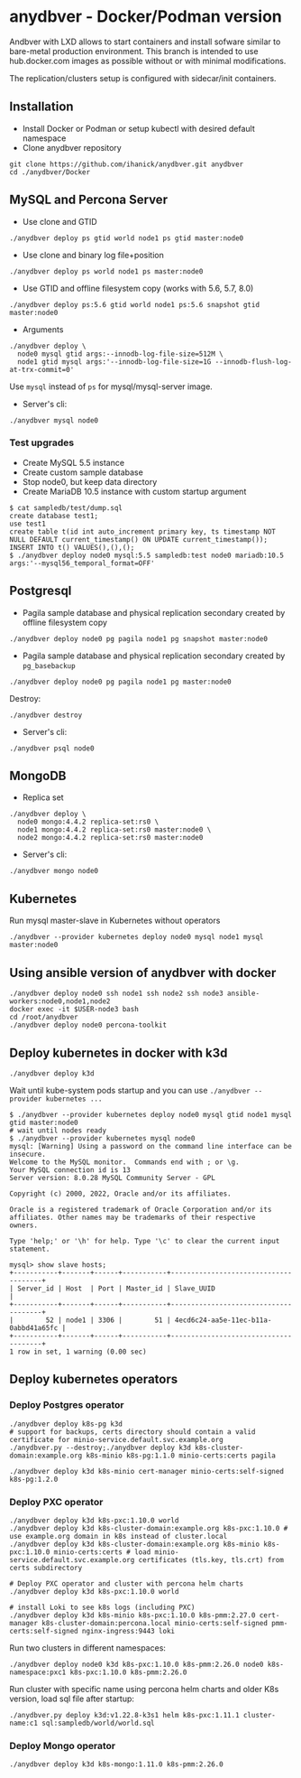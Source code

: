 # anydbver - Docker/Podman version

Andbver with LXD allows to start containers and install sofware similar to bare-metal production environment.
This branch is intended to use hub.docker.com images as possible without or with minimal modifications.

The replication/clusters setup is configured with sidecar/init containers.

## Installation
* Install Docker or Podman or setup kubectl with desired default namespace
* Clone anydbver repository
```
git clone https://github.com/ihanick/anydbver.git anydbver
cd ./anydbver/Docker
```

## MySQL and Percona Server
* Use clone and GTID

```
./anydbver deploy ps gtid world node1 ps gtid master:node0
```

* Use clone and binary log file+position

```
./anydbver deploy ps world node1 ps master:node0
```

* Use GTID and offline filesystem copy (works with 5.6, 5.7, 8.0)

```
./anydbver deploy ps:5.6 gtid world node1 ps:5.6 snapshot gtid master:node0
```

* Arguments
```
./anydbver deploy \
  node0 mysql gtid args:--innodb-log-file-size=512M \
  node1 gtid mysql args:'--innodb-log-file-size=1G --innodb-flush-log-at-trx-commit=0'
```

Use `mysql` instead of `ps` for mysql/mysql-server image.

* Server's cli:
```
./anydbver mysql node0
```

### Test upgrades
  * Create MySQL 5.5 instance 
  * Create custom sample database
  * Stop node0, but keep data directory
  * Create MariaDB 10.5 instance with custom startup argument
```
$ cat sampledb/test/dump.sql 
create database test1;
use test1
create table t(id int auto_increment primary key, ts timestamp NOT NULL DEFAULT current_timestamp() ON UPDATE current_timestamp());
INSERT INTO t() VALUES(),(),();
$ ./anydbver deploy node0 mysql:5.5 sampledb:test node0 mariadb:10.5 args:'--mysql56_temporal_format=OFF'
```

## Postgresql

* Pagila sample database and physical replication secondary created by offline filesystem copy
```
./anydbver deploy node0 pg pagila node1 pg snapshot master:node0
```

* Pagila sample database and physical replication secondary created by `pg_basebackup`
```
./anydbver deploy node0 pg pagila node1 pg master:node0
```
Destroy:
```
./anydbver destroy
```

* Server's cli:
```
./anydbver psql node0
```

## MongoDB
* Replica set
```
./anydbver deploy \
  node0 mongo:4.4.2 replica-set:rs0 \
  node1 mongo:4.4.2 replica-set:rs0 master:node0 \
  node2 mongo:4.4.2 replica-set:rs0 master:node0
```

* Server's cli:
```
./anydbver mongo node0
```

## Kubernetes

Run mysql master-slave in Kubernetes without operators
```
./anydbver --provider kubernetes deploy node0 mysql node1 mysql master:node0
```

## Using ansible version of anydbver with docker
```
./anydbver deploy node0 ssh node1 ssh node2 ssh node3 ansible-workers:node0,node1,node2
docker exec -it $USER-node3 bash
cd /root/anydbver
./anydbver deploy node0 percona-toolkit
```

## Deploy kubernetes in docker with k3d
```
./anydbver deploy k3d
```
Wait until kube-system pods startup and you can use `./anydbver --provider kubernetes ...`
```
$ ./anydbver --provider kubernetes deploy node0 mysql gtid node1 mysql gtid master:node0
# wait until nodes ready
$ ./anydbver --provider kubernetes mysql node0
mysql: [Warning] Using a password on the command line interface can be insecure.
Welcome to the MySQL monitor.  Commands end with ; or \g.
Your MySQL connection id is 13
Server version: 8.0.28 MySQL Community Server - GPL

Copyright (c) 2000, 2022, Oracle and/or its affiliates.

Oracle is a registered trademark of Oracle Corporation and/or its
affiliates. Other names may be trademarks of their respective
owners.

Type 'help;' or '\h' for help. Type '\c' to clear the current input statement.

mysql> show slave hosts;
+-----------+-------+------+-----------+--------------------------------------+
| Server_id | Host  | Port | Master_id | Slave_UUID                           |
+-----------+-------+------+-----------+--------------------------------------+
|        52 | node1 | 3306 |        51 | 4ecd6c24-aa5e-11ec-b11a-0abbd41a65fc |
+-----------+-------+------+-----------+--------------------------------------+
1 row in set, 1 warning (0.00 sec)
```

## Deploy kubernetes operators
### Deploy Postgres operator
```
./anydbver deploy k8s-pg k3d
# support for backups, certs directory should contain a valid certificate for minio-service.default.svc.example.org
./anydbver.py --destroy;./anydbver deploy k3d k8s-cluster-domain:example.org k8s-minio k8s-pg:1.1.0 minio-certs:certs pagila
```

```
./anydbver deploy k3d k8s-minio cert-manager minio-certs:self-signed k8s-pg:1.2.0
```

### Deploy PXC operator
```
./anydbver deploy k3d k8s-pxc:1.10.0 world
./anydbver deploy k3d k8s-cluster-domain:example.org k8s-pxc:1.10.0 # use example.org domain in k8s instead of cluster.local
./anydbver deploy k3d k8s-cluster-domain:example.org k8s-minio k8s-pxc:1.10.0 minio-certs:certs # load minio-service.default.svc.example.org certificates (tls.key, tls.crt) from certs subdirectory

# Deploy PXC operator and cluster with percona helm charts
./anydbver deploy k3d k8s-pxc:1.10.0 world

# install Loki to see k8s logs (including PXC)
./anydbver deploy k3d k8s-minio k8s-pxc:1.10.0 k8s-pmm:2.27.0 cert-manager k8s-cluster-domain:percona.local minio-certs:self-signed pmm-certs:self-signed nginx-ingress:9443 loki
```

Run two clusters in different namespaces:
```
./anydbver deploy node0 k3d k8s-pxc:1.10.0 k8s-pmm:2.26.0 node0 k8s-namespace:pxc1 k8s-pxc:1.10.0 k8s-pmm:2.26.0
```

Run cluster with specific name using percona helm charts and older K8s version, load sql file after startup:
```
./anydbver.py deploy k3d:v1.22.8-k3s1 helm k8s-pxc:1.11.1 cluster-name:c1 sql:sampledb/world/world.sql
```

### Deploy Mongo operator
```
./anydbver deploy k3d k8s-mongo:1.11.0 k8s-pmm:2.26.0
```
